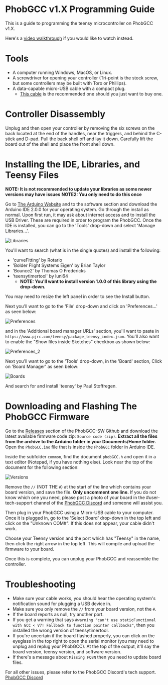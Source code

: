 # PhobGCC v1.X Programming Guide

This is a guide to programming the teensy microcontroller on PhobGCC v1.X.

Here's a [video walkthrough](https://youtu.be/QWJy-NiV2nU) if you would like to watch instead.

# Tools

* A computer running Windows, MacOS, or Linux.
* A screwdriver for opening your controller (Tri-point is the stock screw, but some controllers may be built with Torx or Phillips).
* A data-capable micro-USB cable with a compact plug.
  * [This cable](https://www.amazon.com/gp/product/B093SWG63B) is the recommended one should you just want to buy one.

# Controller Disassembly

Unplug and then open your controller by removing the six screws on the back located at the end of the handles, near the triggers, and behind the C-stick and D-pad.
Pull the back shell off and lay it down.
Carefully lift the board out of the shell and place the front shell down.

# Installing the IDE, Libraries, and Teensy Files

**NOTE:  It is not recommended to update your libraries as some newer versions may have issues**
**NOTE2:  You only need to do this once**

Go to [The Arduino Website](https://www.arduino.cc/en/software) and to the software section and download the Arduino IDE 2.0.0 for your operating system.
Go through the install as normal.
Upon first run, it may ask about internet access and to install the USB Driver.
These are required in order to program the PhobGCC.
Once the IDE is installed, you can go to the 'Tools' drop-down and select 'Manage Libraries...'.

![Libraries](/For_Users/Phob_Programming_Guide_Images/manage_libraries.png)

You'll want to search (what is in the single quotes) and install the following:
* 'curveFitting' by Rotario
* 'Bolder Flight Systems Eigen' by Brian Taylor
* 'Bounce2' by Thomas O Fredericks
* 'teensytimertool' by luni64
  * **NOTE:  You'll want to install version 1.0.0 of this library using the drop-down.**

You may need to resize the left panel in order to see the Install button.

Next you'll want to go to the 'File' drop-down and click on 'Preferences...' as seen below:

![Preferences](/For_Users/Phob_Programming_Guide_Images/preferences.png)

and in the 'Additional board manager URLs' section, you'll want to paste in `https://www.pjrc.com/teensy/package_teensy_index.json`. You'll also want to enable the "Show files inside Sketches" checkbox as shown below:

![Preferences_2](/For_Users/Phob_Programming_Guide_Images/preferences_2.png)

Next you'll want to go to the 'Tools' drop-down, in the 'Board' section, Click on 'Board Manager' as seen below:

![Boards](/For_Users/Phob_Programming_Guide_Images/board_manager.png)

And search for and install 'teensy' by Paul Stoffregen.

# Downloading and Flashing The PhobGCC Firmware

Go to the [Releases](https://github.com/PhobGCC/PhobGCC-SW/releases) section of the PhobGCC-SW Github and download the latest available firmware code zip: `Source code (zip)`.
**Extract all the files from the archive to the Arduino folder in your Documents/Home folder.**
Open the `PhobGCC.ino` file that is inside the `PhobGCC` folder in Arduino IDE.

Inside the subfolder `common`, find the document `phobGCC.h` and open it in a text editor (Notepad, if you have nothing else).
Look near the top of the document for the following section:

![Versions](/For_Users/Phob_Programming_Guide_Images/phob_versions_v0.26.png)

Remove the `//` (NOT THE `#`) at the start of the line which contains your board version, and save the file.
**Only uncomment one line.**
If you do not know which one you need, please post a photo of your board in the #user-tech-support channel of the [PhobGCC Discord](https://discord.gg/yrpUu7mgzm) and someone will assist you.

Then plug in your PhobGCC using a Micro-USB cable to your computer.
Once it is plugged in, go to the 'Select Board' drop-down in the top left and click on the "Unknown COM#".
If this does not appear, your cable didn't work.

Choose your Teensy version and the port which has "Teensy" in the name, then click the right arrow in the top left.
This will compile and upload the firmware to your board.

Once this is complete, you can unplug your PhobGCC and reassemble the controller.

# Troubleshooting

* Make sure your cable works, you should hear the operating system's notification sound for plugging a USB device in.
* Make sure you only remove the `//` from your board version, not the `#`.
* If the board reports as null, try another port.
* If you get a warning that says `#warning "can't use staticFunctional with GCC < V7! Fallback to function pointer callbacks"`, then you installed the wrong version of teensytimertool.
* If you're uncertain if the board flashed properly, you can click on the eyeglass in the top right to open the serial monitor (you may need to unplug and replug your PhobGCC). At the top of the output, it'll say the board version, teensy version, and software version.
* If there's a message about `Missing FQBN` then you need to update board files.

For all other issues, please refer to the PhobGCC Discord's tech support.
[PhobGCC Discord](https://discord.gg/yrpUu7mgzm)
